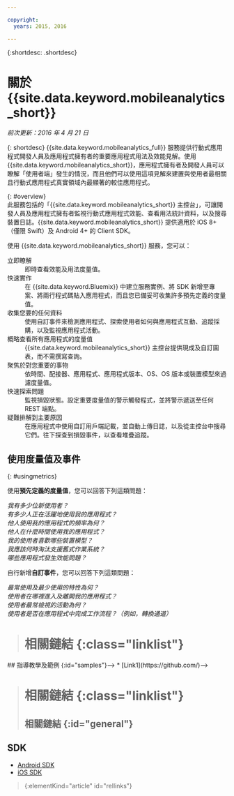 ```yaml
---

copyright:
  years: 2015, 2016

---
```

{:shortdesc: .shortdesc}

# 關於 {{site.data.keyword.mobileanalytics_short}}  
*前次更新：2016 年 4 月 21 日*

{: shortdesc}
{{site.data.keyword.mobileanalytics_full}} 服務提供行動式應用程式開發人員及應用程式擁有者的重要應用程式用法及效能見解。使用 {{site.data.keyword.mobileanalytics_short}}，應用程式擁有者及開發人員可以瞭解「使用者端」發生的情況，而且他們可以使用這項見解來建置與使用者最相關且行動式應用程式真實領域內最顯著的較佳應用程式。 

{: #overview}  
此服務包括的「{{site.data.keyword.mobileanalytics_short}} 主控台」，可讓開發人員及應用程式擁有者監視行動式應用程式效能、查看用法統計資料，以及搜尋裝置日誌。{{site.data.keyword.mobileanalytics_short}} 提供適用於 iOS 8+（僅限 Swift）及 Android 4+ 的 Client SDK。

<!-- Mobile Analytics Server SDKs - set of server SDKs to protect resources that are-->
<!--hosted on {{site.data.keyword.Bluemix_notm}}. Currently supported runtimes are-->
<!--Node.js and Java for Liberty.-->

使用 {{site.data.keyword.mobileanalytics_short}} 服務，您可以：
<!-- and includes the following capabilities: -->
<!-- * Near real-time analytics for client activity. Exp -->
<!--* Network latency analytics. GA only -->
<!-- * Client log search and download. Exp -->
<!--* Server log search and download. GA only -->
<!-- Crash and stack trace search. Exp -->

<dl>
	<dt>立即瞭解</dt>
		<dd>即時查看效能及用法度量值。</dd>
	<dt>快速實作</dt>
		<dd>在 {{site.data.keyword.Bluemix}} 中建立服務實例、將 SDK 新增至專案、將兩行程式碼貼入應用程式，而且您已備妥可收集許多預先定義的度量值。</dd>
	<dt>收集您要的任何資料</dt>
		<dd>使用自訂事件來檢測應用程式、探索使用者如何與應用程式互動、追蹤採購，以及監視應用程式活動。  
</dd>
<dt>概略查看所有應用程式的度量值</dt>
	<dd>{{site.data.keyword.mobileanalytics_short}} 主控台提供現成及自訂圖表，而不需撰寫查詢。</dd>
<dt>聚焦於對您重要的事物</dt>
	<dd>依時間、配接器、應用程式、應用程式版本、OS、OS 版本或裝置模型來過濾度量值。</dd>
<dt>快速探索問題</dt>
	<dd>監視損毀狀態。設定重要度量值的警示觸發程式，並將警示遞送至任何 REST 端點。</dd>
<dt>疑難排解到主要原因</dt>
	<dd>在應用程式中使用自訂用戶端記載，並自動上傳日誌，以及從主控台中搜尋它們。往下探查到損毀事件，以查看堆疊追蹤。</dd>
</dl>
 

## 使用度量值及事件
{: #usingmetrics}

使用**預先定義的度量值**，您可以回答下列這類問題：

*我有多少位新使用者？*  
*有多少人正在活躍地使用我的應用程式？*  
*他人使用我的應用程式的頻率為何？*  
*他人在什麼時間使用我的應用程式？*  
*我的使用者喜歡哪些裝置模型？*  
*我應該何時淘汰支援舊式作業系統？*  
*哪些應用程式發生效能問題？*  

自行新增**自訂事件**，您可以回答下列這類問題：  

*最常使用及最少使用的特性為何？*  
*使用者在哪裡進入及離開我的應用程式？*  
*使用者最常檢視的活動為何？*  
*使用者是否在應用程式中完成工作流程？（例如，轉換通道）*  

<!--Client-side logs and usage data are gathered automatically and sent to the Mobile Analytics -->
<!-- service on demand. Developers and -->
<!-- administrators can use the {{site.data.keyword.mobileanalytics_short}} service dashboard to view data that -->
<!-- is gathered by the client SDK. -->

<!--## Data visualization
{: data-visualization}

All data that is collected by the analytics service can be visualized through the {{site.data.keyword.mobileanalytics_short}} dashboard which is accessible from your {{site.data.keyword.Bluemix_notm}} dashboard by clicking your IBM {{site.data.keyword.mobileanalytics_short}} service tile instance. You can also create custom charts, based on data that is collected by the analytics service in the dashboard. In addition to an at-a-glance view of your mobile analytics, the analytics feature includes the capability to perform a raw search against client logs, captured client crash data, and any extra data that you explicitly provide through client API function calls that feed into the {{site.data.keyword.mobileanalytics_short}} service. -->

># 相關鏈結 {:class="linklist"}
<!-->## 指導教學及範例 {:id="samples"}-->
<!-->* [Link1](https://github.com/)-->
>
># 相關鏈結 {:class="linklist"}
>## 相關鏈結 {:id="general"}
## SDK
<!-- Links to SDK download and SDK Developer Guide -->
* [Android SDK](https://github.com/ibm-bluemix-mobile-services/bms-clientsdk-android-core )  
* [iOS SDK](https://github.com/ibm-bluemix-mobile-services/bms-clientsdk-swift-core)  
>
>{:elementKind="article" id="rellinks"}
